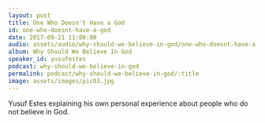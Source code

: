 ```yaml
---
layout: post
title: One Who Doesn't Have a God 
id: one-who-doesnt-have-a-god
date: 2017-09-21 11:00:00
audio: assets/audio/why-should-we-believe-in-god/one-who-doesnt-have-a-god.mp3
album: Why Should We Believe In God
speaker_id: yusufestes 
podcast: why-should-we-believe-in-god
permalink: podcast/why-should-we-believe-in-god/:title
image: assets/images/pic03.jpg
---
```


Yusuf Estes explaining his own personal experience about people who do not believe in God.
